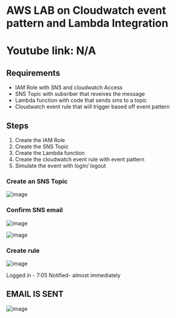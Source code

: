 # AWS LAB on Cloudwatch event pattern and Lambda Integration


# Youtube link: N/A

## Requirements
- IAM Role with SNS and cloudwatch Access 
- SNS Topic with subsriber that reveives the message
- Lambda function with code that sends sms to a topic
- Cloudwatch event rule that will trigger based off event pattern

## Steps
1) Create the IAM Role
2) Create the SNS Topic
3) Create the Lambda function
4) Create the cloudwatch event rule with event pattern
5) Simulate the event with login/ logout




### Create an SNS Topic
![image](https://user-images.githubusercontent.com/22568316/45520223-630b8480-b786-11e8-816e-66442c2a4db9.png)


### Confirm SNS email
![image](https://user-images.githubusercontent.com/22568316/45520198-3a838a80-b786-11e8-9c9b-6a9f14b4449c.png)
 
![image](https://user-images.githubusercontent.com/22568316/45520259-87676100-b786-11e8-9445-7db53b8d338d.png)


### Create rule
![image](https://user-images.githubusercontent.com/22568316/45520557-e679a580-b787-11e8-98f6-95fb7050b815.png)


Logged in - 7:05
Notified- almost immediately

## EMAIL IS SENT 
![image](https://user-images.githubusercontent.com/22568316/45521024-2e99c780-b78a-11e8-8393-2f5ad85ac9e2.png)
